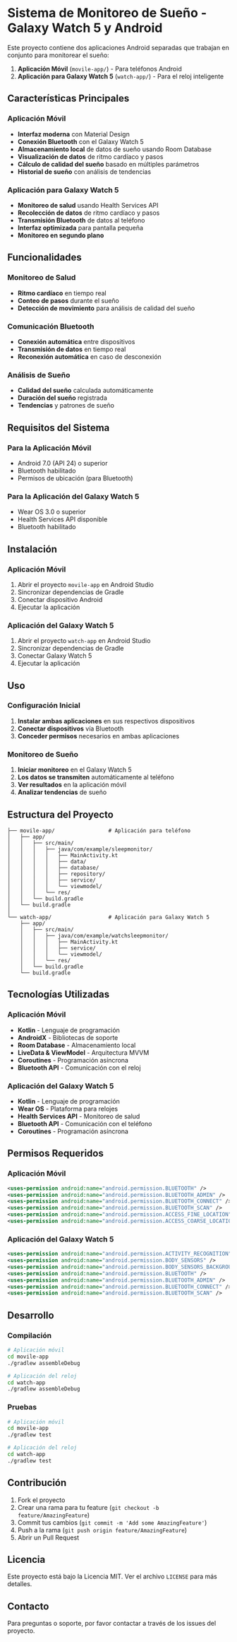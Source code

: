 # Sistema de Monitoreo de Sueño - Galaxy Watch 5 y Android

Este proyecto contiene dos aplicaciones Android separadas que trabajan en conjunto para monitorear el sueño:

1. **Aplicación Móvil** (`movile-app/`) - Para teléfonos Android
2. **Aplicación para Galaxy Watch 5** (`watch-app/`) - Para el reloj inteligente

## Características Principales

### Aplicación Móvil
- **Interfaz moderna** con Material Design
- **Conexión Bluetooth** con el Galaxy Watch 5
- **Almacenamiento local** de datos de sueño usando Room Database
- **Visualización de datos** de ritmo cardíaco y pasos
- **Cálculo de calidad del sueño** basado en múltiples parámetros
- **Historial de sueño** con análisis de tendencias

### Aplicación para Galaxy Watch 5
- **Monitoreo de salud** usando Health Services API
- **Recolección de datos** de ritmo cardíaco y pasos
- **Transmisión Bluetooth** de datos al teléfono
- **Interfaz optimizada** para pantalla pequeña
- **Monitoreo en segundo plano**

## Funcionalidades

### Monitoreo de Salud
- **Ritmo cardíaco** en tiempo real
- **Conteo de pasos** durante el sueño
- **Detección de movimiento** para análisis de calidad del sueño

### Comunicación Bluetooth
- **Conexión automática** entre dispositivos
- **Transmisión de datos** en tiempo real
- **Reconexión automática** en caso de desconexión

### Análisis de Sueño
- **Calidad del sueño** calculada automáticamente
- **Duración del sueño** registrada
- **Tendencias** y patrones de sueño

## Requisitos del Sistema

### Para la Aplicación Móvil
- Android 7.0 (API 24) o superior
- Bluetooth habilitado
- Permisos de ubicación (para Bluetooth)

### Para la Aplicación del Galaxy Watch 5
- Wear OS 3.0 o superior
- Health Services API disponible
- Bluetooth habilitado

## Instalación

### Aplicación Móvil
1. Abrir el proyecto `movile-app` en Android Studio
2. Sincronizar dependencias de Gradle
3. Conectar dispositivo Android
4. Ejecutar la aplicación

### Aplicación del Galaxy Watch 5
1. Abrir el proyecto `watch-app` en Android Studio
2. Sincronizar dependencias de Gradle
3. Conectar Galaxy Watch 5
4. Ejecutar la aplicación

## Uso

### Configuración Inicial
1. **Instalar ambas aplicaciones** en sus respectivos dispositivos
2. **Conectar dispositivos** vía Bluetooth
3. **Conceder permisos** necesarios en ambas aplicaciones

### Monitoreo de Sueño
1. **Iniciar monitoreo** en el Galaxy Watch 5
2. **Los datos se transmiten** automáticamente al teléfono
3. **Ver resultados** en la aplicación móvil
4. **Analizar tendencias** de sueño

## Estructura del Proyecto

```
├── movile-app/                 # Aplicación para teléfono
│   ├── app/
│   │   ├── src/main/
│   │   │   ├── java/com/example/sleepmonitor/
│   │   │   │   ├── MainActivity.kt
│   │   │   │   ├── data/
│   │   │   │   ├── database/
│   │   │   │   ├── repository/
│   │   │   │   ├── service/
│   │   │   │   └── viewmodel/
│   │   │   └── res/
│   │   └── build.gradle
│   └── build.gradle
│
└── watch-app/                  # Aplicación para Galaxy Watch 5
    ├── app/
    │   ├── src/main/
    │   │   ├── java/com/example/watchsleepmonitor/
    │   │   │   ├── MainActivity.kt
    │   │   │   ├── service/
    │   │   │   └── viewmodel/
    │   │   └── res/
    │   └── build.gradle
    └── build.gradle
```

## Tecnologías Utilizadas

### Aplicación Móvil
- **Kotlin** - Lenguaje de programación
- **AndroidX** - Bibliotecas de soporte
- **Room Database** - Almacenamiento local
- **LiveData & ViewModel** - Arquitectura MVVM
- **Coroutines** - Programación asíncrona
- **Bluetooth API** - Comunicación con el reloj

### Aplicación del Galaxy Watch 5
- **Kotlin** - Lenguaje de programación
- **Wear OS** - Plataforma para relojes
- **Health Services API** - Monitoreo de salud
- **Bluetooth API** - Comunicación con el teléfono
- **Coroutines** - Programación asíncrona

## Permisos Requeridos

### Aplicación Móvil
```xml
<uses-permission android:name="android.permission.BLUETOOTH" />
<uses-permission android:name="android.permission.BLUETOOTH_ADMIN" />
<uses-permission android:name="android.permission.BLUETOOTH_CONNECT" />
<uses-permission android:name="android.permission.BLUETOOTH_SCAN" />
<uses-permission android:name="android.permission.ACCESS_FINE_LOCATION" />
<uses-permission android:name="android.permission.ACCESS_COARSE_LOCATION" />
```

### Aplicación del Galaxy Watch 5
```xml
<uses-permission android:name="android.permission.ACTIVITY_RECOGNITION" />
<uses-permission android:name="android.permission.BODY_SENSORS" />
<uses-permission android:name="android.permission.BODY_SENSORS_BACKGROUND" />
<uses-permission android:name="android.permission.BLUETOOTH" />
<uses-permission android:name="android.permission.BLUETOOTH_ADMIN" />
<uses-permission android:name="android.permission.BLUETOOTH_CONNECT" />
<uses-permission android:name="android.permission.BLUETOOTH_SCAN" />
```

## Desarrollo

### Compilación
```bash
# Aplicación móvil
cd movile-app
./gradlew assembleDebug

# Aplicación del reloj
cd watch-app
./gradlew assembleDebug
```

### Pruebas
```bash
# Aplicación móvil
cd movile-app
./gradlew test

# Aplicación del reloj
cd watch-app
./gradlew test
```

## Contribución

1. Fork el proyecto
2. Crear una rama para tu feature (`git checkout -b feature/AmazingFeature`)
3. Commit tus cambios (`git commit -m 'Add some AmazingFeature'`)
4. Push a la rama (`git push origin feature/AmazingFeature`)
5. Abrir un Pull Request

## Licencia

Este proyecto está bajo la Licencia MIT. Ver el archivo `LICENSE` para más detalles.

## Contacto

Para preguntas o soporte, por favor contactar a través de los issues del proyecto. 